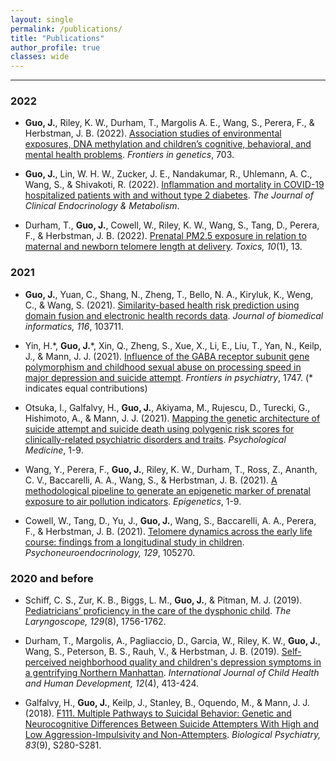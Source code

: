 ```yaml
---
layout: single
permalink: /publications/
title: "Publications"
author_profile: true
classes: wide
---
```


***

### 2022

* __Guo, J.__, Riley, K. W., Durham, T., Margolis A. E., Wang, S., Perera, F., & Herbstman, J. B. (2022). [Association studies of environmental exposures, DNA methylation and children’s cognitive, behavioral, and mental health problems](https://www.frontiersin.org/articles/10.3389/fgene.2022.871820/full). _Frontiers in genetics_, 703.

* __Guo, J.__, Lin, W. H. W., Zucker, J. E., Nandakumar, R., Uhlemann, A. C., Wang, S., & Shivakoti, R. (2022). [Inflammation and mortality in COVID-19 hospitalized patients with and without type 2 diabetes](https://doi.org/10.1210/clinem/dgac003). _The Journal of Clinical Endocrinology & Metabolism_.

* Durham, T., __Guo, J.__, Cowell, W., Riley, K. W., Wang, S., Tang, D., Perera, F., & Herbstman, J. B. (2022). [Prenatal PM2.5 exposure in relation to maternal and newborn telomere length at delivery](https://www.mdpi.com/1433090). _Toxics, 10_(1), 13.

### 2021

* __Guo, J.__, Yuan, C., Shang, N., Zheng, T., Bello, N. A., Kiryluk, K., Weng, C., & Wang, S. (2021). [Similarity-based health risk prediction using domain fusion and electronic health records data](https://www.sciencedirect.com/science/article/pii/S153204642100040X). _Journal of biomedical informatics, 116_, 103711.

* Yin, H.\*, __Guo, J.__\*, Xin, Q., Zheng, S., Xue, X., Li, E., Liu, T., Yan, N., Keilp, J., & Mann, J. J. (2021). [Influence of the GABA receptor subunit gene polymorphism and childhood sexual abuse on processing speed in major depression and suicide attempt](https://www.frontiersin.org/articles/10.3389/fpsyt.2021.712231/full). _Frontiers in psychiatry_, 1747. (* indicates equal contributions)

* Otsuka, I., Galfalvy, H., __Guo, J.__, Akiyama, M., Rujescu, D., Turecki, G., Hishimoto, A., & Mann, J. J. (2021). [Mapping the genetic architecture of suicide attempt and suicide death using polygenic risk scores for clinically-related psychiatric disorders and traits](https://doi.org/10.1017/S0033291721004700). _Psychological Medicine_, 1-9.

* Wang, Y., Perera, F., __Guo, J.__, Riley, K. W., Durham, T., Ross, Z., Ananth, C. V., Baccarelli, A. A., Wang, S., & Herbstman, J. B. (2021). [A methodological pipeline to generate an epigenetic marker of prenatal exposure to air pollution indicators](https://www.tandfonline.com/doi/full/10.1080/15592294.2021.1872926). _Epigenetics_, 1-9.

* Cowell, W., Tang, D., Yu, J., __Guo, J.__, Wang, S., Baccarelli, A. A., Perera, F., & Herbstman, J. B. (2021). [Telomere dynamics across the early life course: findings from a longitudinal study in children](https://www.sciencedirect.com/science/article/pii/S030645302100144X). _Psychoneuroendocrinology, 129_, 105270.

### 2020 and before

* Schiff, C. S., Zur, K. B., Biggs, L. M., __Guo, J.__, & Pitman, M. J. (2019). [Pediatricians’ proficiency in the care of the dysphonic child](https://onlinelibrary.wiley.com/doi/full/10.1002/lary.27577). _The Laryngoscope, 129_(8), 1756-1762.

* Durham, T., Margolis, A., Pagliaccio, D., Garcia, W., Riley, K. W., __Guo, J.__, Wang, S., Peterson, B. S., Rauh, V., & Herbstman, J. B. (2019). [Self-perceived neighborhood quality and children's depression symptoms in a gentrifying Northern Manhattan](https://search.proquest.com/docview/2445581154). _International Journal of Child Health and Human Development, 12_(4), 413-424.

* Galfalvy, H., __Guo, J.__, Keilp, J., Stanley, B., Oquendo, M., & Mann, J. J. (2018). [F111. Multiple Pathways to Suicidal Behavior: Genetic and Neurocognitive Differences Between Suicide Attempters With High and Low Aggression-Impulsivity and Non-Attempters](https://www.sciencedirect.com/science/article/pii/S0006322318308266?via%3Dihub). _Biological Psychiatry, 83_(9), S280-S281.